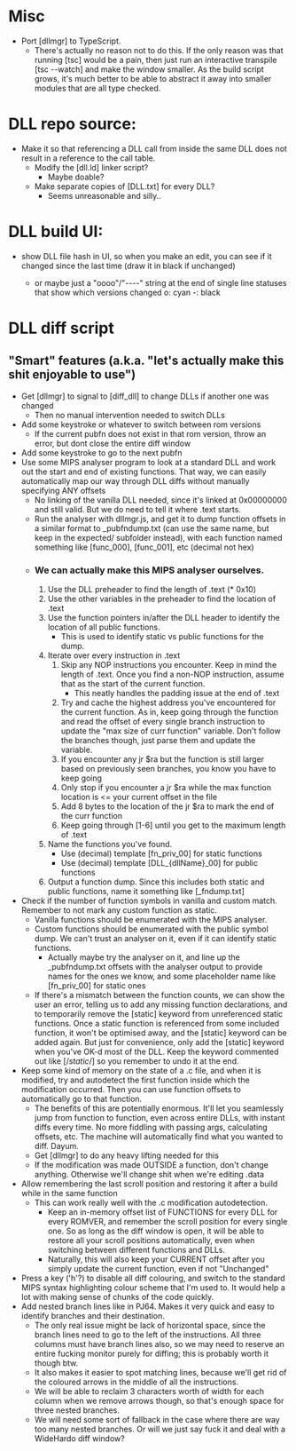 

# Misc

- Port [dllmgr] to TypeScript.
    - There's actually no reason not to do this. If the only reason was that running [tsc] would be a pain, then just run an interactive transpile [tsc --watch] and make the window smaller. As the build script grows, it's much better to be able to abstract it away into smaller modules that are all type checked.


# DLL repo source:

- Make it so that referencing a DLL call from inside the same DLL does not result in a reference to the call table.
    - Modify the [dll.ld] linker script?
        - Maybe doable?
    - Make separate copies of [DLL.txt] for every DLL?
        - Seems unreasonable and silly..



# DLL build UI:

- show DLL file hash in UI, so when you make an edit, you can see if it changed since the last time (draw it in black if unchanged)

    - or maybe just a "oooo"/"----" string at the end of single line statuses that show which versions changed
        o: cyan
        -: black



# DLL diff script

## "Smart" features (a.k.a. "let's actually make this shit enjoyable to use")

- Get [dllmgr] to signal to [diff_dll] to change DLLs if another one was changed
    - Then no manual intervention needed to switch DLLs
- Add some keystroke or whatever to switch between rom versions
    - If the current pubfn does not exist in that rom version, throw an error, but dont close the entire diff window
- Add some keystroke to go to the next pubfn
- Use some MIPS analyser program to look at a standard DLL and work out the start and end of existing functions. That way, we can easily automatically map our way through DLL diffs without manually specifying ANY offsets
    - No linking of the vanilla DLL needed, since it's linked at 0x00000000 and still valid. But we do need to tell it where .text starts.
    - Run the analyser with dllmgr.js, and get it to dump function offsets in a similar format to _pubfndump.txt (can use the same name, but keep in the expected/ subfolder instead), with each function named something like [func_000], [func_001], etc (decimal not hex)
    - ### We can actually make this MIPS analyser ourselves.
        1. Use the DLL preheader to find the length of .text (* 0x10)
        2. Use the other variables in the preheader to find the location of .text
        3. Use the function pointers in/after the DLL header to identify the location of all public functions.
            - This is used to identify static vs public functions for the dump.
        3. Iterate over every instruction in .text
            1. Skip any NOP instructions you encounter. Keep in mind the length of .text. Once you find a non-NOP instruction, assume that as the start of the current function.
                - This neatly handles the padding issue at the end of .text
            2. Try and cache the highest address you've encountered for the current function. As in, keep going through the function and read the offset of every single branch instruction to update the "max size of curr function" variable. Don't follow the branches though, just parse them and update the variable.
            3. If you encounter any jr $ra but the function is still larger based on previously seen branches, you know you have to keep going
            4. Only stop if you encounter a jr $ra while the max function location is <= your current offset in the file
            5. Add 8 bytes to the location of the jr $ra to mark the end of the curr function
            6. Keep going through [1-6] until you get to the maximum length of .text
        4. Name the functions you've found.
            - Use (decimal) template [fn_priv_00]       for static functions
            - Use (decimal) template [DLL_{dllName}_00] for public functions
        5. Output a function dump. Since this includes both static and public functions, name it something like [_fndump.txt]
- Check if the number of function symbols in vanilla and custom match. Remember to not mark any custom function as static.
    - Vanilla functions should be enumerated with the MIPS analyser. 
    - Custom functions should be enumerated with the public symbol dump. We can't trust an analyser on it, even if it can identify static functions.
        - Actually maybe try the analyser on it, and line up the _pubfndump.txt offsets with the analyser output to provide names for the ones we know, and some placeholder name like [fn_priv_00] for static ones
    - If there's a mismatch between the function counts, we can show the user an error, telling us to add any missing function declarations, and to temporarily remove the [static] keyword from unreferenced static functions. Once a static function is referenced from some included function, it won't be optimised away, and the [static] keyword can be added again. But just for convenience, only add the [static] keyword when you've OK-d most of the DLL. Keep the keyword commented out like [/*static*/] so you remember to undo it at the end.
- Keep some kind of memory on the state of a .c file, and when it is modified, try and autodetect the first function inside which the modification occurred. Then you can use function offsets to automatically go to that function.
    - The benefits of this are potentially enormous. It'll let you seamlessly jump from function to function, even across entire DLLs, with instant diffs every time. No more fiddling with passing args, calculating offsets, etc. The machine will automatically find what you wanted to diff. Dayum.
    - Get [dllmgr] to do any heavy lifting needed for this
    - If the modification was made OUTSIDE a function, don't change anything. Otherwise we'll change shit when we're editing .data
- Allow remembering the last scroll position and restoring it after a build while in the same function
    - This can work really well with the .c modification autodetection.
        - Keep an in-memory offset list of FUNCTIONS for every DLL for every ROMVER, and remember the scroll position for every single one. So as long as the diff window is open, it will be able to restore all your scroll positions automatically, even when switching between different functions and DLLs.
        - Naturally, this will also keep your CURRENT offset after you simply update the current function, even if not "Unchanged"
- Press a key ('h'?) to disable all diff colouring, and switch to the standard MIPS syntax highlighting colour scheme that I'm used to. It would help a lot with making sense of chunks of the code quickly.
- Add nested branch lines like in PJ64. Makes it very quick and easy to identify branches and their destination.
    - The only real issue might be lack of horizontal space, since the branch lines need to go to the left of the instructions. All three columns must have branch lines also, so we may need to reserve an entire fucking monitor purely for diffing; this is probably worth it though btw.
    - It also makes it easier to spot matching lines, because we'll get rid of the coloured arrows in the middle of all the instructions.
    - We will be able to reclaim 3 characters worth of width for each column when we remove arrows though, so that's enough space for three nested branches.
    - We will need some sort of fallback in the case where there are way too many nested branches. Or will we just say fuck it and deal with a WideHardo diff window?





























